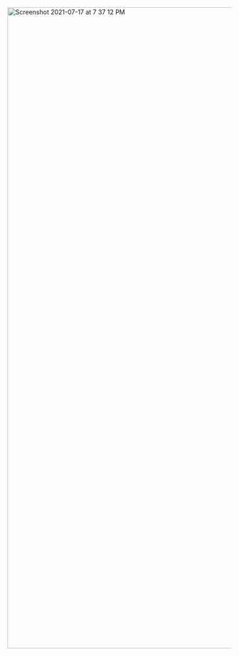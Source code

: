 
<img width="1440" alt="Screenshot 2021-07-17 at 7 37 12 PM" src="https://user-images.githubusercontent.com/28973795/126039608-9b9b15e3-081d-42e2-97e4-2371d672fcbc.png">

